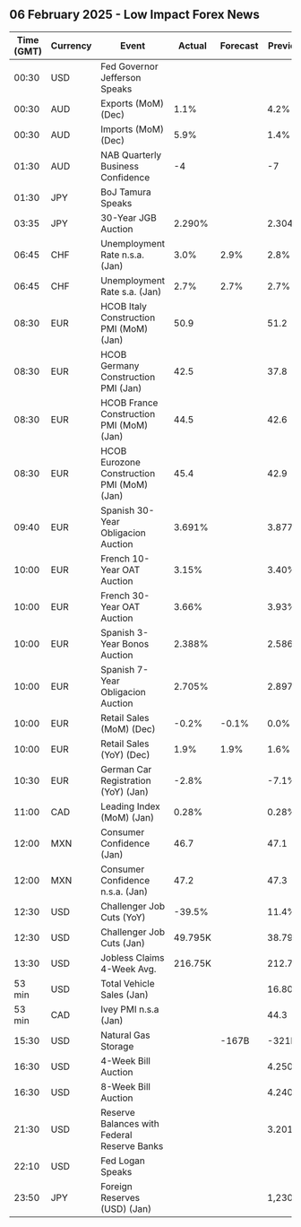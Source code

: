 ## 06 February 2025 - Low Impact Forex News

| Time (GMT) | Currency | Event | Actual | Forecast | Previous |
|------|----------|-------|--------|----------|----------|
| 00:30 | USD | Fed Governor Jefferson Speaks |  |  |  |
| 00:30 | AUD | Exports (MoM) (Dec) | 1.1% |  | 4.2% |
| 00:30 | AUD | Imports (MoM) (Dec) | 5.9% |  | 1.4% |
| 01:30 | AUD | NAB Quarterly Business Confidence | -4 |  | -7 |
| 01:30 | JPY | BoJ Tamura Speaks |  |  |  |
| 03:35 | JPY | 30-Year JGB Auction | 2.290% |  | 2.304% |
| 06:45 | CHF | Unemployment Rate n.s.a. (Jan) | 3.0% | 2.9% | 2.8% |
| 06:45 | CHF | Unemployment Rate s.a. (Jan) | 2.7% | 2.7% | 2.7% |
| 08:30 | EUR | HCOB Italy Construction PMI (MoM) (Jan) | 50.9 |  | 51.2 |
| 08:30 | EUR | HCOB Germany Construction PMI (Jan) | 42.5 |  | 37.8 |
| 08:30 | EUR | HCOB France Construction PMI (MoM) (Jan) | 44.5 |  | 42.6 |
| 08:30 | EUR | HCOB Eurozone Construction PMI (MoM) (Jan) | 45.4 |  | 42.9 |
| 09:40 | EUR | Spanish 30-Year Obligacion Auction | 3.691% |  | 3.877% |
| 10:00 | EUR | French 10-Year OAT Auction | 3.15% |  | 3.40% |
| 10:00 | EUR | French 30-Year OAT Auction | 3.66% |  | 3.93% |
| 10:00 | EUR | Spanish 3-Year Bonos Auction | 2.388% |  | 2.586% |
| 10:00 | EUR | Spanish 7-Year Obligacion Auction | 2.705% |  | 2.897% |
| 10:00 | EUR | Retail Sales (MoM) (Dec) | -0.2% | -0.1% | 0.0% |
| 10:00 | EUR | Retail Sales (YoY) (Dec) | 1.9% | 1.9% | 1.6% |
| 10:30 | EUR | German Car Registration (YoY) (Jan) | -2.8% |  | -7.1% |
| 11:00 | CAD | Leading Index (MoM) (Jan) | 0.28% |  | 0.28% |
| 12:00 | MXN | Consumer Confidence (Jan) | 46.7 |  | 47.1 |
| 12:00 | MXN | Consumer Confidence n.s.a. (Jan) | 47.2 |  | 47.3 |
| 12:30 | USD | Challenger Job Cuts (YoY) | -39.5% |  | 11.4% |
| 12:30 | USD | Challenger Job Cuts (Jan) | 49.795K |  | 38.792K |
| 13:30 | USD | Jobless Claims 4-Week Avg. | 216.75K |  | 212.75K |
| 53 min | USD | Total Vehicle Sales (Jan) |  |  | 16.80M |
| 53 min | CAD | Ivey PMI n.s.a (Jan) |  |  | 44.3 |
| 15:30 | USD | Natural Gas Storage |  | -167B | -321B |
| 16:30 | USD | 4-Week Bill Auction |  |  | 4.250% |
| 16:30 | USD | 8-Week Bill Auction |  |  | 4.240% |
| 21:30 | USD | Reserve Balances with Federal Reserve Banks |  |  | 3.201T |
| 22:10 | USD | Fed Logan Speaks |  |  |  |
| 23:50 | JPY | Foreign Reserves (USD) (Jan) |  |  | 1,230.7B |
